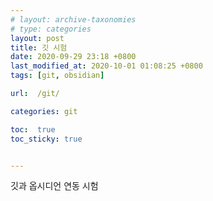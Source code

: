 ```yaml
---
# layout: archive-taxonomies
# type: categories
layout: post
title: 깃 시험
date: 2020-09-29 23:18 +0800
last_modified_at: 2020-10-01 01:08:25 +0800
tags: [git, obsidian]

url:  /git/

categories: git

toc:  true
toc_sticky: true


---
```


깃과 옵시디언 연동 시험